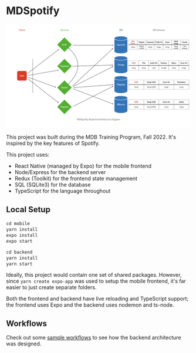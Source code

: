 # MDSpotify

![backend architecture diagram](./backend%20architecture%20diagram.jpeg)

This project was built during the MDB Training Program, Fall 2022. It's inspired by the key features of Spotify.

This project uses:

- React Native (managed by Expo) for the mobile frontend
- Node/Express for the backend server
- Redux (Toolkit) for the frontend state management
- SQL (SQLite3) for the database
- TypeScript for the language throughout

## Local Setup

```
cd mobile
yarn install
expo install
expo start
```

```
cd backend
yarn install
yarn start
```

Ideally, this project would contain one set of shared packages. However, since `yarn create expo-app` was used to setup the mobile frontend, it's far easier to just create separate folders.

Both the frontend and backend have live reloading and TypeScript support; the frontend uses Expo and the backend uses nodemon and ts-node.

## Workflows

Check out some [sample workflows](./systems-design-queries.md) to see how the backend architecture was designed.
